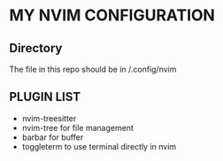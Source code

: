 # MY NVIM CONFIGURATION 
## Directory
 The file in this repo should be in /.config/nvim 
## PLUGIN LIST 
- nvim-treesitter 
- nvim-tree for file management 
- barbar for buffer
- toggleterm to use terminal directly in nvim 

